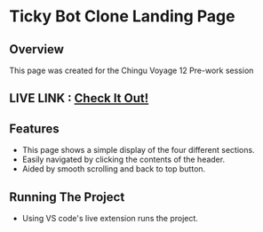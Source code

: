 # Ticky Bot Clone Landing Page #



## Overview ##

This page was created for the Chingu Voyage 12 Pre-work session

## LIVE LINK :   [Check It Out!](https://tickybot-app.netlify.com)

## Features ##

* This page shows a simple display of the four different sections. 
* Easily navigated by clicking the contents of the header.
* Aided by smooth scrolling and back to top button.

## Running The Project ##

* Using VS code's live extension runs the project.

